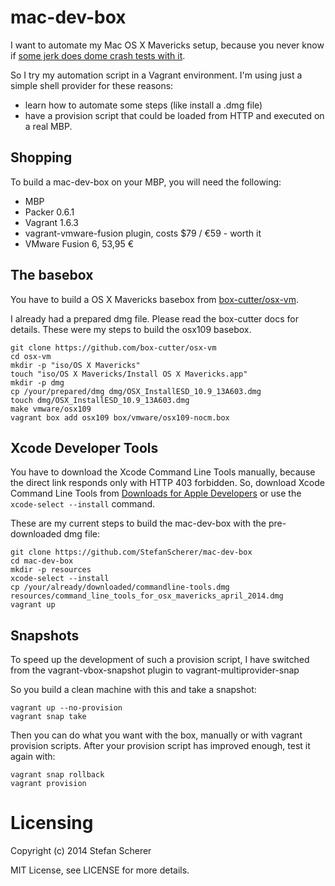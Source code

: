 # mac-dev-box
I want to automate my Mac OS X Mavericks setup, because you never know if [some jerk does dome crash tests with it](https://www.youtube.com/watch?v=x_ppg054OR0).

So I try my automation script in a Vagrant environment. I'm using just a simple shell provider for these reasons:

* learn how to automate some steps (like install a .dmg file)
* have a provision script that could be loaded from HTTP and executed on a real MBP.

## Shopping
To build a mac-dev-box on your MBP, you will need the following:

* MBP
* Packer 0.6.1
* Vagrant 1.6.3
* vagrant-vmware-fusion plugin, costs $79 / €59 - worth it
* VMware Fusion 6, 53,95 €

## The basebox
You have to build a OS X Mavericks basebox from [box-cutter/osx-vm](https://github.com/box-cutter/osx-vm).

I already had a prepared dmg file. Please read the box-cutter docs for details.
These were my steps to build the osx109 basebox.

```
git clone https://github.com/box-cutter/osx-vm
cd osx-vm
mkdir -p "iso/OS X Mavericks"
touch "iso/OS X Mavericks/Install OS X Mavericks.app"
mkdir -p dmg
cp /your/prepared/dmg dmg/OSX_InstallESD_10.9_13A603.dmg
touch dmg/OSX_InstallESD_10.9_13A603.dmg
make vmware/osx109
vagrant box add osx109 box/vmware/osx109-nocm.box
```

## Xcode Developer Tools
You have to download the Xcode Command Line Tools manually, because the direct link responds only with HTTP 403 forbidden. So, download Xcode Command Line Tools from [Downloads for Apple Developers](http://developer.apple.com/downloads/) or use the `xcode-select --install` command.

These are my current steps to build the mac-dev-box with the pre-downloaded dmg file:

```
git clone https://github.com/StefanScherer/mac-dev-box
cd mac-dev-box
mkdir -p resources
xcode-select --install
cp /your/already/downloaded/commandline-tools.dmg resources/command_line_tools_for_osx_mavericks_april_2014.dmg
vagrant up
```

## Snapshots
To speed up the development of such a provision script, I have switched from the vagrant-vbox-snapshot plugin to vagrant-multiprovider-snap

So you build a clean machine with this and take a snapshot:

```
vagrant up --no-provision
vagrant snap take
```

Then you can do what you want with the box, manually or with vagrant provision scripts. After your provision script has improved enough, test it again with:

```
vagrant snap rollback
vagrant provision
```

# Licensing
Copyright (c) 2014 Stefan Scherer

MIT License, see LICENSE for more details.